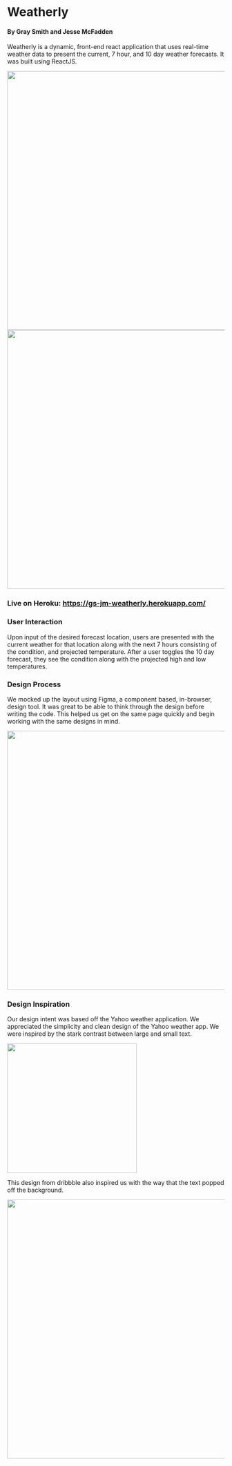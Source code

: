 # Weatherly


#### By Gray Smith and Jesse McFadden

Weatherly is a dynamic, front-end react application that uses real-time weather data to present the current, 7 hour, and 10 day weather forecasts. It was built using ReactJS.

<img src="https://i.imgur.com/0IJDydV.png" width='600px'>

<img src="https://i.imgur.com/tTR2nkE.jpg" width='600px'>

### Live on Heroku: https://gs-jm-weatherly.herokuapp.com/

### User Interaction 

Upon input of the desired forecast location, users are presented with the current weather for that location along with the next 7 hours consisting of the condition, and projected temperature. After a user toggles the 10 day forecast, they see the condition along with the projected high and low temperatures.

### Design Process

We mocked up the layout using Figma, a component based, in-browser, design tool. It was great to be able to think through the design before writing the code. This helped us get on the same page quickly and begin working with the same designs in mind.

<img src="https://i.imgur.com/oxKZDul.png" width='600px'>

### Design Inspiration

Our design intent was based off the Yahoo weather application. We appreciated the simplicity and clean design of the Yahoo weather app. We were inspired by the stark contrast between large and small text. 

<img src="https://i.imgur.com/VQnDtB3.png" width='300px'>

This design from dribbble also inspired us with the way that the text popped off the background. 



<img src="https://i.imgur.com/hiGq9ri.png" width='600px'>



